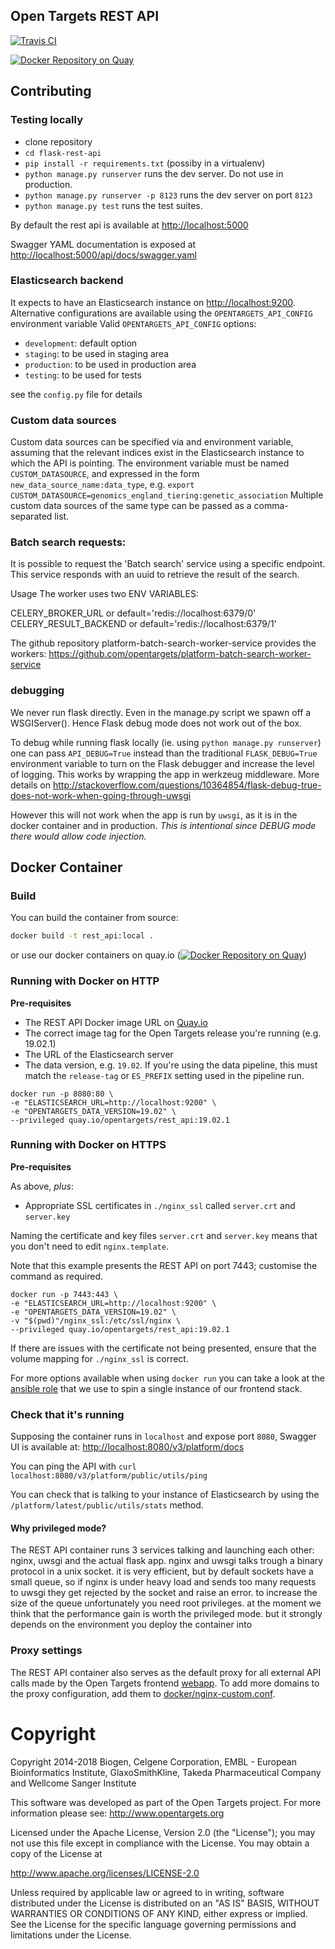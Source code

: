 ## Open Targets REST API

[![Travis CI](https://travis-ci.com/opentargets/rest_api.svg?branch=master)](https://travis-ci.com/opentargets/rest_api)

[![Docker Repository on Quay](https://quay.io/repository/opentargets/rest_api/status "Docker Repository on Quay")](https://quay.io/repository/opentargets/rest_api)

## Contributing
### Testing locally

- clone repository
- ```cd flask-rest-api```
- ```pip install -r requirements.txt``` (possiby in a virtualenv)
- ```python manage.py runserver``` runs the dev server. Do not use in production.
- ```python manage.py runserver -p 8123``` runs the dev server on port `8123`
- ```python manage.py test``` runs the test suites.

By default the rest api is available at [http://localhost:5000](http://localhost:5000)

Swagger YAML documentation is exposed at  [http://localhost:5000/api/docs/swagger.yaml](http://localhost:5000/api/docs/swagger.yaml)

### Elasticsearch backend
It expects to have an Elasticsearch instance on [http://localhost:9200](http://localhost:9200). 
Alternative configurations are available using the `OPENTARGETS_API_CONFIG` environment variable
Valid `OPENTARGETS_API_CONFIG` options:

- `development`: default option
- `staging`: to be used in staging area
- `production`: to be used in production area
- `testing`: to be used for tests

see the `config.py` file for details

### Custom data sources
Custom data sources can be specified via and environment variable, assuming that the relevant indices exist in the Elasticsearch instance to which the API is pointing.
The environment variable must be named `CUSTOM_DATASOURCE`, and expressed in the form `new_data_source_name:data_type`, e.g.
`export CUSTOM_DATASOURCE=genomics_england_tiering:genetic_association`
Multiple custom data sources of the same type can be passed as a comma-separated list. 


### Batch search requests: 
It is possible to request the 'Batch search' service using a specific endpoint.
This service responds with an uuid to retrieve the result of the search.

Usage
The worker uses two ENV VARIABLES: 

CELERY_BROKER_URL or default='redis://localhost:6379/0'
CELERY_RESULT_BACKEND or default='redis://localhost:6379/1'

The github repository platform-batch-search-worker-service provides the workers:
https://github.com/opentargets/platform-batch-search-worker-service


### debugging
We never run flask directly. Even in the manage.py script we spawn off a
WSGIServer(). Hence Flask debug mode does not work out of the box. 

To debug while running flask locally (ie. using `python manage.py runserver`) 
one can pass `API_DEBUG=True` instead than the traditional `FLASK_DEBUG=True`
environment variable to turn on the Flask debugger and increase the level of logging. 
This works by wrapping the app in werkzeug middleware.
More details on http://stackoverflow.com/questions/10364854/flask-debug-true-does-not-work-when-going-through-uwsgi

However this will not work when the app is run by `uwsgi`, as it is in 
the docker container and in production. _This is intentional since DEBUG
mode there would allow code injection._

## Docker Container
### Build
You can build the container from source:
```bash
docker build -t rest_api:local .
```
or use our docker containers on quay.io ([![Docker Repository on Quay](https://quay.io/repository/opentargets/rest_api/status "Docker Repository on Quay")](https://quay.io/repository/opentargets/rest_api))

### Running with Docker on HTTP

**Pre-requisites**
 * The REST API Docker image URL on [Quay.io](https://quay.io/repository/opentargets/rest_api?tab=tags)
 * The correct image tag for the Open Targets release you're running (e.g. 19.02.1)
 * The URL of the Elasticsearch server
 * The data version, e.g. `19.02`. If you're using the data pipeline,
   this must match the `release-tag` or `ES_PREFIX` setting
   used in the pipeline run.

```
docker run -p 8080:80 \
-e "ELASTICSEARCH_URL=http://localhost:9200" \
-e "OPENTARGETS_DATA_VERSION=19.02" \
--privileged quay.io/opentargets/rest_api:19.02.1
```

### Running with Docker on HTTPS

**Pre-requisites**

As above, _plus_:

* Appropriate SSL certificates in `./nginx_ssl` called `server.crt` and `server.key`

Naming the certificate and key files `server.crt` and `server.key` means that you don't need to edit `nginx.template`.

Note that this example presents the REST API on port 7443; customise the command as required.

```
docker run -p 7443:443 \
-e "ELASTICSEARCH_URL=http://localhost:9200" \
-e "OPENTARGETS_DATA_VERSION=19.02" \
-v "$(pwd)"/nginx_ssl:/etc/ssl/nginx \
--privileged quay.io/opentargets/rest_api:19.02.1
```

If there are issues with the certificate not being presented, ensure that the volume mapping for `./nginx_ssl` is correct.

For more options available when using `docker run` you can take a look at the [ansible role](https://github.com/opentargets/biogen_instance/blob/master/roles/web/tasks/main.yml) that we use to spin a single instance of our frontend stack.

### Check that it's running

Supposing the container runs in `localhost` and expose port `8080`, Swagger UI is available at: [http://localhost:8080/v3/platform/docs](http://localhost:8080/v3/platform/docs)

You can ping the API with `curl localhost:8080/v3/platform/public/utils/ping`

You can check that is talking to your instance of Elasticsearch by using the `/platform/latest/public/utils/stats` method.

#### Why privileged mode?

The REST API container runs 3 services talking and launching each other: nginx, uwsgi and the actual flask app.
nginx and uwsgi talks trough a binary protocol in a unix socket.
it is very efficient, but by default sockets have a small queue, so if nginx is under heavy load and sends too many requests to uwsgi they get rejected by the socket and raise an error. to increase the size of the queue unfortunately you need root privileges.
at the moment we think that the performance gain is worth the privileged mode. but it strongly depends on the environment you deploy the container into

### Proxy settings

The REST API container also serves as the default proxy for all external API calls made by the Open Targets frontend [webapp](https://github.com/opentargets/webapp). To add more domains to the proxy configuration, add them to
[docker/nginx-custom.conf](docker/nginx-custom.conf).

# Copyright
Copyright 2014-2018 Biogen, Celgene Corporation, EMBL - European Bioinformatics Institute, GlaxoSmithKline, Takeda Pharmaceutical Company and Wellcome Sanger Institute

This software was developed as part of the Open Targets project. For more information please see: http://www.opentargets.org

Licensed under the Apache License, Version 2.0 (the "License");
you may not use this file except in compliance with the License.
You may obtain a copy of the License at

   http://www.apache.org/licenses/LICENSE-2.0

Unless required by applicable law or agreed to in writing, software
distributed under the License is distributed on an "AS IS" BASIS,
WITHOUT WARRANTIES OR CONDITIONS OF ANY KIND, either express or implied.
See the License for the specific language governing permissions and
limitations under the License.
